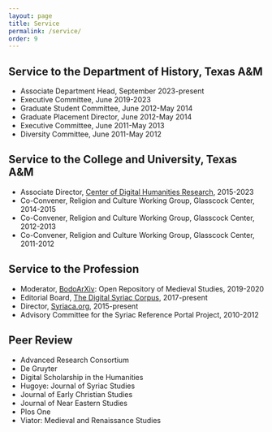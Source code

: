 ```yaml
---
layout: page
title: Service
permalink: /service/
order: 9
---
```


## Service to the Department of History, Texas A&M
 - Associate Department Head, September 2023-present
 - Executive Committee, June 2019-2023
 - Graduate Student Committee, June 2012-May 2014
 - Graduate Placement Director, June 2012-May 2014
 - Executive Committee, June 2011-May 2013
 - Diversity Committee, June 2011-May 2012



## Service to the College and University, Texas A&M
 - Associate Director, [Center of Digital Humanities Research](http://codhr.dh.tamu.edu/), 2015-2023
 - Co-Convener, Religion and Culture Working Group, Glasscock Center, 2014-2015
 - Co-Convener, Religion and Culture Working Group, Glasscock Center, 2012-2013
 - Co-Convener, Religion and Culture Working Group, Glasscock Center, 2011-2012



## Service to the Profession
 - Moderator, [BodoArXiv](https://bodoarxiv.org/): Open Repository of Medieval Studies, 2019-2020 
 - Editorial Board, [The Digital Syriac Corpus](https://syriaccorpus.org/), 2017-present 
 - Director, [Syriaca.org](http://syriaca.org/), 2015-present
 - Advisory Committee for the Syriac Reference Portal Project, 2010-2012
 


## Peer Review
 - Advanced Research Consortium
 - De Gruyter
 - Digital Scholarship in the Humanities
 - Hugoye: Journal of Syriac Studies
 - Journal of Early Christian Studies
 - Journal of Near Eastern Studies
 - Plos One
 - Viator: Medieval and Renaissance Studies
 




[jekyll-organization]: https://github.com/jekyll
